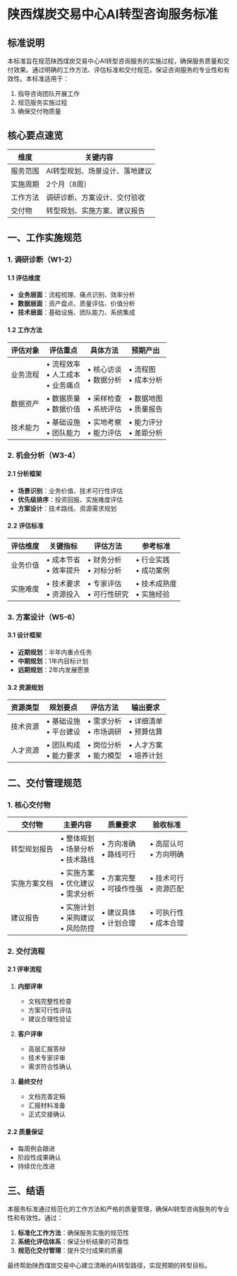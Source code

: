 # 陕西煤炭交易中心AI转型咨询服务标准

## 标准说明

本标准旨在规范陕西煤炭交易中心AI转型咨询服务的实施过程，确保服务质量和交付效果。通过明确的工作方法、评估标准和交付规范，保证咨询服务的专业性和有效性。本标准适用于：

1. 指导咨询团队开展工作
2. 规范服务实施过程
3. 确保交付物质量

## 核心要点速览

| 维度 | 关键内容 |
|------|----------|
| 服务范围 | AI转型规划、场景设计、落地建议 |
| 实施周期 | 2个月（8周） |
| 工作方法 | 调研诊断、方案设计、交付验收 |
| 交付物 | 转型规划、实施方案、建议报告 |

## 一、工作实施规范

### 1. 调研诊断（W1-2）

#### 1.1 评估维度
- **业务层面**：流程梳理、痛点识别、效率分析
- **数据层面**：资产盘点、质量评估、价值分析
- **技术层面**：基础设施、团队能力、系统集成

#### 1.2 工作方法

| 评估对象 | 评估重点 | 具体方法 | 预期产出 |
|----------|----------|----------|----------|
| 业务流程 | • 流程效率<br>• 人工成本<br>• 业务痛点 | • 核心访谈<br>• 数据分析 | • 流程图<br>• 成本分析 |
| 数据资产 | • 数据质量<br>• 数据价值 | • 采样检查<br>• 系统评估 | • 数据地图<br>• 质量报告 |
| 技术能力 | • 基础设施<br>• 团队能力 | • 实地考察<br>• 能力评估 | • 能力评分<br>• 差距分析 |

### 2. 机会分析（W3-4）

#### 2.1 分析框架
- **场景识别**：业务价值、技术可行性评估
- **优先级排序**：投资回报、实施难度评估
- **方案设计**：技术路线、资源需求规划

#### 2.2 评估标准

| 评估维度 | 关键指标 | 评估方法 | 参考标准 |
|----------|----------|----------|----------|
| 业务价值 | • 成本节省<br>• 效率提升 | • 财务分析<br>• 对标分析 | • 行业实践<br>• 成功案例 |
| 实施难度 | • 技术要求<br>• 资源投入 | • 专家评估<br>• 可行性研究 | • 技术成熟度<br>• 实施经验 |

### 3. 方案设计（W5-6）

#### 3.1 设计框架
- **近期规划**：半年内重点任务
- **中期规划**：1年内目标计划
- **远期规划**：2年内发展愿景

#### 3.2 资源规划

| 资源类型 | 规划要点 | 评估方法 | 输出要求 |
|----------|----------|----------|----------|
| 技术资源 | • 基础设施<br>• 平台建设 | • 需求分析<br>• 市场调研 | • 详细清单<br>• 预算估算 |
| 人才资源 | • 团队构成<br>• 能力要求 | • 岗位分析<br>• 能力模型 | • 人才方案<br>• 培养计划 |

## 二、交付管理规范

### 1. 核心交付物

| 交付物 | 主要内容 | 质量要求 | 验收标准 |
|--------|----------|----------|----------|
| 转型规划报告 | • 整体规划<br>• 场景分析<br>• 技术路线 | • 方向准确<br>• 路线可行 | • 高层认可<br>• 方向明确 |
| 实施方案文档 | • 实施方案<br>• 优化建议<br>• 需求分析 | • 方案完整<br>• 可操作性强 | • 技术可行<br>• 资源匹配 |
| 建议报告 | • 实施计划<br>• 采购建议<br>• 风险防控 | • 建议具体<br>• 计划合理 | • 可执行性<br>• 成本合理 |

### 2. 交付流程

#### 2.1 评审流程
1. **内部评审**
   - 文档完整性检查
   - 方案可行性评估
   - 建议合理性验证

2. **客户评审**
   - 高层汇报答辩
   - 技术专家评审
   - 需求符合性确认

3. **最终交付**
   - 文档完善定稿
   - 汇报材料准备
   - 正式交接确认

#### 2.2 质量保证
- 每周例会跟进
- 阶段性成果确认
- 持续优化改进

## 三、结语

本服务标准通过规范化的工作方法和严格的质量管理，确保AI转型咨询服务的专业性和有效性。通过：

1. **标准化工作方法**：确保服务实施的规范性
2. **系统化评估体系**：保证分析结果的可靠性
3. **规范化交付管理**：提升交付成果的质量

最终帮助陕西煤炭交易中心建立清晰的AI转型路径，实现预期的转型目标。